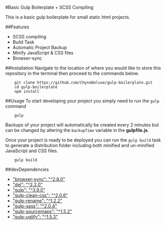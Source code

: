#Basic Gulp Boilerplate + SCSS Compiling

This is a basic gulp boilerplate for small static html projects. 

##Features
* SCSS compiling
* Build Task
* Automatic Project Backup
* Minify JavaScript & CSS files
* Browser-sync

##Installation
Navigate to the location of where you would like to store this repository in the terminal then proceed to the commands below.

```markup
    git clone https://github.com/ChynoDeluxe/gulp-boilerplate.git
    cd gulp-boilerplate
    npm install
```

##Usage
To start developing your project you simply need to run the `gulp` command

```markup
    gulp
```

Backups of your project will automatically be created every 2 minutes but can be changed by altering the `backupTime` variable in the **gulpfile.js**.

Once your project is ready to be deployed you can run the `gulp build` task to generate a distribution folder including both minified and un-minified JavaScript and CSS files.

```markup
    gulp build
```

##devDependencies

* ["browser-sync": "^2.8.0"](https://wwwgulp.npmjs.com/package/browser-sync)
* ["del": "^2.2.0"](https://www.npmjs.com/package/del)
* ["gulp": "^3.9.0"](https://www.npmjs.com/package/gulp)
* ["gulp-clean-css": "^2.0.6"](https://www.npmjs.com/package/gulp-clean-css)
* ["gulp-rename": "^1.2.2"](https://www.npmjs.com/package/gulp-rename)
* ["gulp-sass": "^2.0.4"](https://www.npmjs.com/package/gulp-sass)
* ["gulp-sourcemaps": "^1.5.2"](https://www.npmjs.com/package/gulp-sourcemaps)
* ["gulp-uglify": "^1.5.3"](https://www.npmjs.com/package/gulp-uglify)